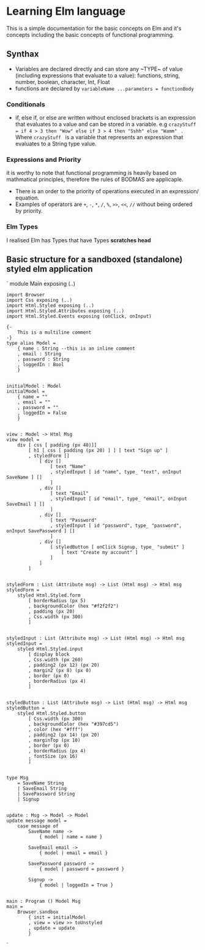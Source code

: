# Learning Elm language

This is a simple documentation for the basic concepts on Elm and it's concepts including the basic concepts of functional programming.

## Synthax

- Variables are declared directly and can store any ~TYPE~ of value (including expressions that evaluate to a value): functions, string, number, boolean, character, Int, Float
- functions are declared by `variableName ...parameters = functionBody`

### Conditionals

- if, else if, or else are written without enclosed brackets is an expression that evaluates to a value and can be stored in a variable. e.g `crazyStuff = if 4 > 3 then "Wow" else if 3 > 4 then "Sshh" else "Wamm" ` . Where `crazyStuff ` is a variable that represents an expression that evaluates to a String type value.

### Expressions and Priority

it is worthy to note that functional programming is heavily based on mathmatical principles, therefore the rules of BODMAS are applicaple.

- There is an order to the priority of operations executed in an expression/ equation.
- Examples of operators are `+`, `-`, `*`, `/`, `%`, `>>`, `<<`, `//` without being ordered by priority.

### Elm Types

I realised Elm has Types that have Types **scratches head**

## Basic structure for a sandboxed (standalone) styled elm application

`
module Main exposing (..)

    import Browser
    import Css exposing (..)
    import Html.Styled exposing (..)
    import Html.Styled.Attributes exposing (..)
    import Html.Styled.Events exposing (onClick, onInput)

    {-
        This is a multiline comment
    -}
    type alias Model =
        { name : String --this is an inline comment
        , email : String
        , password : String
        , loggedIn : Bool
        }


    initialModel : Model
    initialModel =
        { name = ""
        , email = ""
        , password = ""
        , loggedIn = False
        }


    view : Model -> Html Msg
    view model =
        div [ css [ padding (px 40)]]
            [ h1 [ css [ padding (px 20) ] ] [ text "Sign up" ]
            , styledForm []
                [ div []
                    [ text "Name"
                    , styledInput [ id "name", type_ "text", onInput SaveName ] []
                    ]
                , div []
                    [ text "Email"
                    , styledInput [ id "email", type_ "email", onInput SaveEmail ] []
                    ]
                , div []
                    [ text "Password"
                    , styledInput [ id "password", type_ "password", onInput SavePassword ] []
                    ]
                , div []
                    [ styledButton [ onClick Signup, type_ "submit" ]
                        [ text "Create my account" ]
                    ]
                ]
            ]


    styledForm : List (Attribute msg) -> List (Html msg) -> Html msg
    styledForm =
        styled Html.Styled.form
            [ borderRadius (px 5)
            , backgroundColor (hex "#f2f2f2")
            , padding (px 20)
            , Css.width (px 300)
            ]


    styledInput : List (Attribute msg) -> List (Html msg) -> Html msg
    styledInput =
        styled Html.Styled.input
            [ display block
            , Css.width (px 260)
            , padding2 (px 12) (px 20)
            , margin2 (px 8) (px 0)
            , border (px 0)
            , borderRadius (px 4)
            ]


    styledButton : List (Attribute msg) -> List (Html msg) -> Html msg
    styledButton =
        styled Html.Styled.button
            [ Css.width (px 300)
            , backgroundColor (hex "#397cd5")
            , color (hex "#fff")
            , padding2 (px 14) (px 20)
            , marginTop (px 10)
            , border (px 0)
            , borderRadius (px 4)
            , fontSize (px 16)
            ]


    type Msg
        = SaveName String
        | SaveEmail String
        | SavePassword String
        | Signup


    update : Msg -> Model -> Model
    update message model =
        case message of
            SaveName name ->
                { model | name = name }

            SaveEmail email ->
                { model | email = email }

            SavePassword password ->
                { model | password = password }

            Signup ->
                { model | loggedIn = True }


    main : Program () Model Msg
    main =
        Browser.sandbox
            { init = initialModel
            , view = view >> toUnstyled
            , update = update
            }

`
